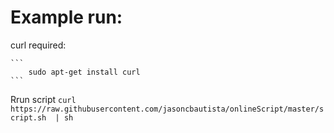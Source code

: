 # Example run:

curl required:

	``` 
		sudo apt-get install curl
	```
Rrun script
	``` curl https://raw.githubusercontent.com/jasoncbautista/onlineScript/master/script.sh  | sh ```

